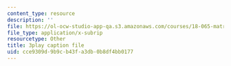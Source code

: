 ```yaml
---
content_type: resource
description: ''
file: https://ol-ocw-studio-app-qa.s3.amazonaws.com/courses/18-065-matrix-methods-in-data-analysis-signal-processing-and-machine-learning-spring-2018/cce9309d9b9cb43fa3db0b8df4bb0177_MuEW9pG9oxE.srt
file_type: application/x-subrip
resourcetype: Other
title: 3play caption file
uid: cce9309d-9b9c-b43f-a3db-0b8df4bb0177
---
```

